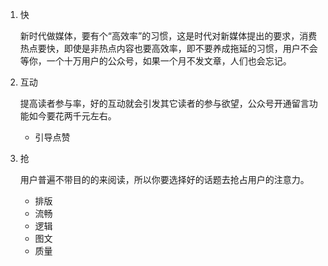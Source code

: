 1. 快

    新时代做媒体，要有个“高效率”的习惯，这是时代对新媒体提出的要求，消费热点要快，即使是非热点内容也要高效率，即不要养成拖延的习惯，用户不会等你，一个十万用户的公众号，如果一个月不发文章，人们也会忘记。
2. 互动

    提高读者参与率，好的互动就会引发其它读者的参与欲望，公众号开通留言功能如今要花两千元左右。
    
    * 引导点赞 
3. 抢

    用户普遍不带目的的来阅读，所以你要选择好的话题去抢占用户的注意力。
    
    * 排版
    * 流畅
    * 逻辑
    * 图文
    * 质量

